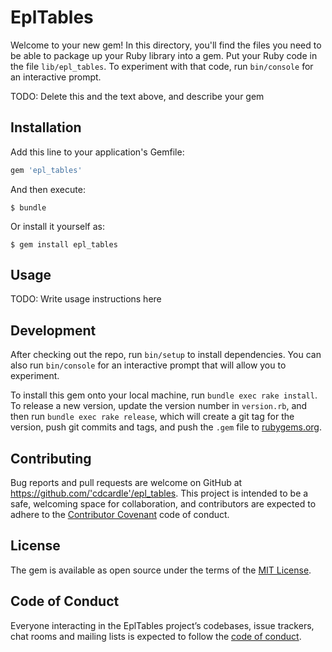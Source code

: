 # EplTables

Welcome to your new gem! In this directory, you'll find the files you need to be able to package up your Ruby library into a gem. Put your Ruby code in the file `lib/epl_tables`. To experiment with that code, run `bin/console` for an interactive prompt.

TODO: Delete this and the text above, and describe your gem

## Installation

Add this line to your application's Gemfile:

```ruby
gem 'epl_tables'
```

And then execute:

    $ bundle

Or install it yourself as:

    $ gem install epl_tables

## Usage

TODO: Write usage instructions here

## Development

After checking out the repo, run `bin/setup` to install dependencies. You can also run `bin/console` for an interactive prompt that will allow you to experiment.

To install this gem onto your local machine, run `bundle exec rake install`. To release a new version, update the version number in `version.rb`, and then run `bundle exec rake release`, which will create a git tag for the version, push git commits and tags, and push the `.gem` file to [rubygems.org](https://rubygems.org).

## Contributing

Bug reports and pull requests are welcome on GitHub at https://github.com/'cdcardle'/epl_tables. This project is intended to be a safe, welcoming space for collaboration, and contributors are expected to adhere to the [Contributor Covenant](http://contributor-covenant.org) code of conduct.

## License

The gem is available as open source under the terms of the [MIT License](https://opensource.org/licenses/MIT).

## Code of Conduct

Everyone interacting in the EplTables project’s codebases, issue trackers, chat rooms and mailing lists is expected to follow the [code of conduct](https://github.com/'cdcardle'/epl_tables/blob/master/CODE_OF_CONDUCT.md).
